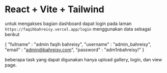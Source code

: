 # React + Vite + Tailwind

untuk mengakses bagian dashboard dapat login pada laman `https://faqihbahreisy.vercel.app/login` menggunakan data sebagai berikut

{
"fullname" : "admin faqih bahreisy",
"username" : "admin_bahreisy",
"email" : "admin@bahreisy.com",
"password" : "adm1nbahreisy!"
}

beberapa task yang dapat digunakan hanya upload gallery, login, dan view page.
